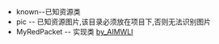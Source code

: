 * known--已知资源类
* pic -- 已知资源图片,该目录必须放在项目下,否则无法识别图片
* MyRedPacket -- 实现类
  			[by_AIMWLI](https://github.com/AIMWLI/Java)
